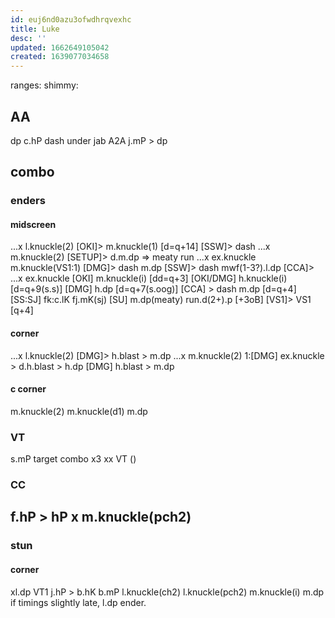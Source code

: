 ```yaml
---
id: euj6nd0azu3ofwdhrqvexhc
title: Luke
desc: ''
updated: 1662649105042
created: 1639077034658
---
```

ranges:
shimmy:

## AA
dp
c.hP
dash under jab
A2A j.mP > dp
## combo
### enders
#### midscreen
...x l.knuckle(2)
  [OKI]> m.knuckle(1) [d=q+14]
  [SSW]> dash
...x m.knuckle(2)
  [SETUP]> d.m.dp => meaty run
...x ex.knuckle m.knuckle(VS1:1)
  [DMG]> dash m.dp
  [SSW]> dash mwf(1-3?).l.dp
  [CCA]> 
...x ex.knuckle
  [OKI] m.knuckle(i) [dd=q+3]
  [OKI/DMG] h.knuckle(i) [d=q+9(s.s)]
  [DMG] h.dp [d=q+7(s.oog)]
  [CCA] > dash m.dp [d=q+4]
  [SS:SJ] fk:c.lK fj.mK(sj)
  [SU] m.dp(meaty) run.d(2+).p [+3oB]
  [VS1]> VS1 [q+4] 
#### corner
...x l.knuckle(2)
  [DMG]> h.blast > m.dp
...x m.knuckle(2)
  1:[DMG] ex.knuckle > d.h.blast > h.dp
  [DMG] h.blast > m.dp
#### c corner
m.knuckle(2) m.knuckle(d1) m.dp

### VT
s.mP target combo x3 xx VT ()

### CC
f.hP > hP x m.knuckle(pch2)
  - 
### stun
#### corner
xl.dp VT1 j.hP > b.hK b.mP l.knuckle(ch2) l.knuckle(pch2) m.knuckle(i) m.dp
  if timings slightly late, l.dp ender.

